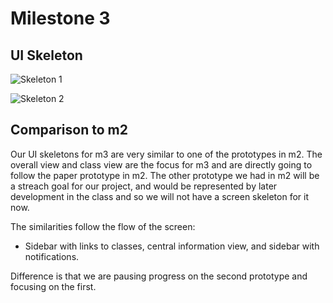 # Milestone 3

## UI Skeleton

![Skeleton 1](/assets/m3_skeleton_1.png)

![Skeleton 2](/assets/m3_skeleton_2.png)


## Comparison to m2

Our UI skeletons for m3 are very similar to one of the prototypes in m2. The overall view and class view are the focus for m3 and are directly going to follow the paper prototype in m2. The other prototype we had in m2 will be a streach goal for our project, and would be represented by later development in the class and so we will not have a screen skeleton for it now.

The similarities follow the flow of the screen: 
- Sidebar with links to classes, central information view, and sidebar with notifications.

Difference is that we are pausing progress on the second prototype and focusing on the first.


